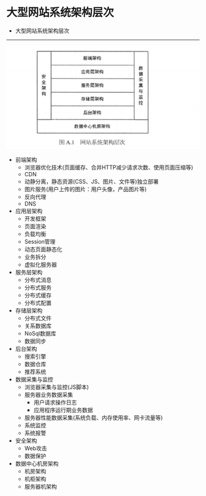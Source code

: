 # 大型网站系统架构层次
+ 大型网站系统架构层次
---
![网站系统架构层次.png](pictures/网站系统架构层次.png)
+ 前端架构
	+ 浏览器优化技术(页面缓存、合并HTTP减少请求次数、使用页面压缩等)
	+ CDN
	+ 动静分离，静态资源(CSS、JS、图片、文件等)独立部署
	+ 图片服务(用户上传的图片：用户头像，产品图片等)
	+ 反向代理
	+ DNS
+ 应用层架构
	+ 开发框架
	+ 页面渲染
	+ 负载均衡
	+ Session管理
	+ 动态页面静态化
	+ 业务拆分
	+ 虚拟化服务器
+ 服务层架构
	+ 分布式消息
	+ 分布式服务
	+ 分布式缓存
	+ 分布式配置
+ 存储层架构
	+ 分布式文件
	+ 关系数据库
	+ NoSql数据库
	+ 数据同步
+ 后台架构
	+ 搜索引擎
	+ 数据仓库
	+ 推荐系统
+ 数据采集与监控
	+ 浏览器采集与监控(JS脚本)
	+ 服务器业务数据采集
		+ 用户请求操作日志
		+ 应用程序运行期业务数据
	+ 服务器性能数据采集(系统负载、内存使用率、网卡流量等)
	+ 系统监控
	+ 系统报警
+ 安全架构
	+ Web攻击
	+ 数据保护
+ 数据中心机房架构
	+ 机房架构
	+ 机柜架构
	+ 服务器机架构
